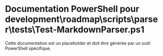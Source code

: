 # Documentation PowerShell pour development\roadmap\scripts\parser\tests\Test-MarkdownParser.ps1

Cette documentation est un placeholder et doit être générée par un outil PowerShell spécifique.
